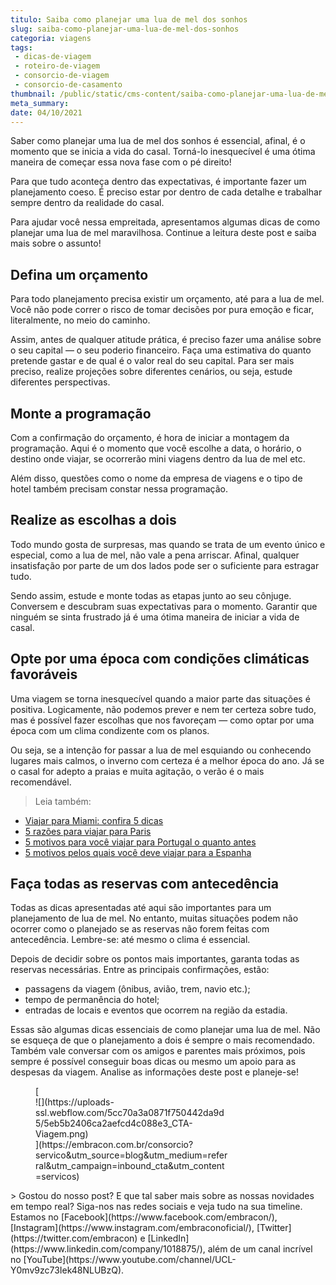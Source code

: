 ```yaml
---
titulo: Saiba como planejar uma lua de mel dos sonhos
slug: saiba-como-planejar-uma-lua-de-mel-dos-sonhos
categoria: viagens
tags:
 - dicas-de-viagem
 - roteiro-de-viagem
 - consorcio-de-viagem
 - consorcio-de-casamento
thumbnail: /public/static/cms-content/saiba-como-planejar-uma-lua-de-mel-dos-sonhos.jpeg
meta_summary: 
date: 04/10/2021
---
```

Saber como planejar uma lua de mel dos sonhos é essencial, afinal, é o momento que se inicia a vida do casal. Torná-lo inesquecível é uma ótima maneira de começar essa nova fase com o pé direito!

Para que tudo aconteça dentro das expectativas, é importante fazer um planejamento coeso. É preciso estar por dentro de cada detalhe e trabalhar sempre dentro da realidade do casal.

Para ajudar você nessa empreitada, apresentamos algumas dicas de como planejar uma lua de mel maravilhosa. Continue a leitura deste post e saiba mais sobre o assunto!

Defina um orçamento
-------------------

Para todo planejamento precisa existir um orçamento, até para a lua de mel. Você não pode correr o risco de tomar decisões por pura emoção e ficar, literalmente, no meio do caminho.

Assim, antes de qualquer atitude prática, é preciso fazer uma análise sobre o seu capital — o seu poderio financeiro. Faça uma estimativa do quanto pretende gastar e de qual é o valor real do seu capital. Para ser mais preciso, realize projeções sobre diferentes cenários, ou seja, estude diferentes perspectivas.

Monte a programação
-------------------

Com a confirmação do orçamento, é hora de iniciar a montagem da programação. Aqui é o momento que você escolhe a data, o horário, o destino onde viajar, se ocorrerão mini viagens dentro da lua de mel etc.

Além disso, questões como o nome da empresa de viagens e o tipo de hotel também precisam constar nessa programação.

Realize as escolhas a dois
--------------------------

Todo mundo gosta de surpresas, mas quando se trata de um evento único e especial, como a lua de mel, não vale a pena arriscar. Afinal, qualquer insatisfação por parte de um dos lados pode ser o suficiente para estragar tudo.

Sendo assim, estude e monte todas as etapas junto ao seu cônjuge. Conversem e descubram suas expectativas para o momento. Garantir que ninguém se sinta frustrado já é uma ótima maneira de iniciar a vida de casal.

Opte por uma época com condições climáticas favoráveis
------------------------------------------------------

Uma viagem se torna inesquecível quando a maior parte das situações é positiva. Logicamente, não podemos prever e nem ter certeza sobre tudo, mas é possível fazer escolhas que nos favoreçam — como optar por uma época com um clima condizente com os planos.

Ou seja, se a intenção for passar a lua de mel esquiando ou conhecendo lugares mais calmos, o inverno com certeza é a melhor época do ano. Já se o casal for adepto a praias e muita agitação, o verão é o mais recomendável.

> Leia também:

- [Viajar para Miami: confira 5 dicas](https://www.embracon.com.br/blog/viajar-para-miami-confira-5-dicas)
- [5 razões para viajar para Paris](https://www.embracon.com.br/blog/5-razoes-para-viajar-para-paris)
- [5 motivos para você viajar para Portugal o quanto antes](https://www.embracon.com.br/blog/5-motivos-para-voce-viajar-para-portugal-o-quanto-antes)
- [5 motivos pelos quais você deve viajar para a Espanha](https://www.embracon.com.br/blog/5-motivos-pelos-quais-voce-deve-viajar-para-a-espanha)

Faça todas as reservas com antecedência
---------------------------------------

Todas as dicas apresentadas até aqui são importantes para um planejamento de lua de mel. No entanto, muitas situações podem não ocorrer como o planejado se as reservas não forem feitas com antecedência. Lembre-se: até mesmo o clima é essencial.

Depois de decidir sobre os pontos mais importantes, garanta todas as reservas necessárias. Entre as principais confirmações, estão:

- passagens da viagem (ônibus, avião, trem, navio etc.);
- tempo de permanência do hotel;
- entradas de locais e eventos que ocorrem na região da estadia.

Essas são algumas dicas essenciais de como planejar uma lua de mel. Não se esqueça de que o planejamento a dois é sempre o mais recomendado. Também vale conversar com os amigos e parentes mais próximos, pois sempre é possível conseguir boas dicas ou mesmo um apoio para as despesas da viagem. Analise as informações deste post e planeje-se!

<figure class="w-richtext-figure-type-image w-richtext-align-center" style="max-width:310px">[<div>![](https://uploads-ssl.webflow.com/5cc70a3a0871f750442da9d5/5eb5b2406ca2aefcd4c088e3_CTA-Viagem.png)</div>](https://embracon.com.br/consorcio?servico&utm_source=blog&utm_medium=referral&utm_campaign=inbound_cta&utm_content=servicos)</figure>> Gostou do nosso post? E que tal saber mais sobre as nossas novidades em tempo real? Siga-nos nas redes sociais e veja tudo na sua timeline. Estamos no [Facebook](https://www.facebook.com/embracon/), [Instagram](https://www.instagram.com/embraconoficial/), [Twitter](https://twitter.com/embracon) e [LinkedIn](https://www.linkedin.com/company/1018875/), além de um canal incrível no [YouTube](https://www.youtube.com/channel/UCL-Y0mv9zc73Iek48NLUBzQ).
